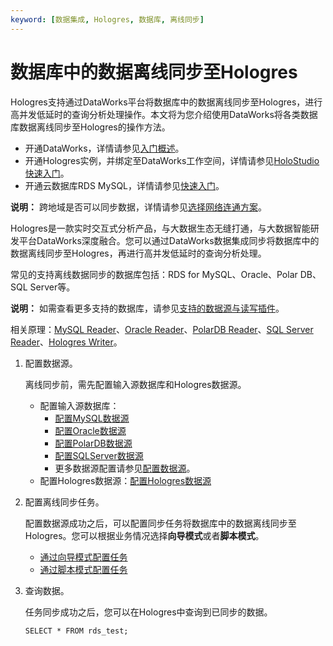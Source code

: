 ```yaml
---
keyword: [数据集成, Hologres, 数据库, 离线同步]
---
```


# 数据库中的数据离线同步至Hologres

Hologres支持通过DataWorks平台将数据库中的数据离线同步至Hologres，进行高并发低延时的查询分析处理操作。本文将为您介绍使用DataWorks将各类数据库数据离线同步至Hologres的操作方法。

-   开通DataWorks，详情请参见[入门概述]()。
-   开通Hologres实例，并绑定至DataWorks工作空间，详情请参见[HoloStudio快速入门](/cn.zh-CN/连接开发工具/DataWorks数仓开发/HoloStudio快速入门.md)。
-   开通云数据库RDS MySQL，详情请参见[快速入门](/cn.zh-CN/快速入门/快速入门.md)。

**说明：** 跨地域是否可以同步数据，详情请参见[选择网络连通方案]()。

Hologres是一款实时交互式分析产品，与大数据生态无缝打通，与大数据智能研发平台DataWorks深度融合。您可以通过DataWorks数据集成同步将数据库中的数据离线同步至Hologres，再进行高并发低延时的查询分析处理。

常见的支持离线数据同步的数据库包括：RDS for MySQL、Oracle、Polar DB、SQL Server等。

**说明：** 如需查看更多支持的数据库，请参见[支持的数据源与读写插件]()。

相关原理：[MySQL Reader]()、[Oracle Reader]()、[PolarDB Reader]()、[SQL Server Reader]()、[Hologres Writer]()。

1.  配置数据源。

    离线同步前，需先配置输入源数据库和Hologres数据源。

    -   配置输入源数据库：
        -   [配置MySQL数据源]()
        -   [配置Oracle数据源]()
        -   [配置PolarDB数据源]()
        -   [配置SQLServer数据源]()
        -   更多数据源配置请参见[配置数据源](https://help.aliyun.com/knowledge_list/137669.html)。
    -   配置Hologres数据源：[配置Hologres数据源]()
2.  配置离线同步任务。

    配置数据源成功之后，可以配置同步任务将数据库中的数据离线同步至Hologres。您可以根据业务情况选择**向导模式**或者**脚本模式**。

    -   [通过向导模式配置任务]()
    -   [通过脚本模式配置任务]()
3.  查询数据。

    任务同步成功之后，您可以在Hologres中查询到已同步的数据。

    ```
    SELECT * FROM rds_test;
    ```


